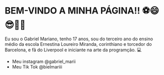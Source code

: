 # BEM-VINDO A MINHA PÁGINA!! ⚽😄😎🖤🤍

Eu sou o Gabriel Mariano, tenho 17 anos, sou do terceiro ano do ensino médio da escola Ernestina Loureiro Miranda, corinthiano e torcedor do Barcelona, e fã do Liverpool e iniciante na arte da programção. 💻

- Meu instagram @gabriel_marii
- Meu Tik Tok @bielmariii
